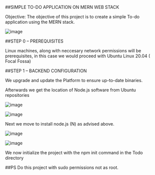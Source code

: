 
##SIMPLE TO-DO APPLICATION ON MERN WEB STACK

Objective: The objective of this project is to create a simple To-do application using the MERN stack.

![image](https://user-images.githubusercontent.com/24277138/128539492-d72a9b5d-2ed9-40c8-b03c-edf5128a3e61.png)

##STEP 0 – PREREQUISITES

Linux machines, along with neccesary network permissions will be prerequisites, in this case we would proceed with Ubuntu Linux 20.04 ( Focal Fossa)

##STEP 1 – BACKEND CONFIGURATION

We upgrade and update the Platform to ensure up-to-date binaries.

Afterwards we get the location of Node.js software from Ubuntu repositories

![image](https://user-images.githubusercontent.com/24277138/129426284-a537dc8e-9af3-4b85-b400-5d627aef6e2b.png)

![image](https://user-images.githubusercontent.com/24277138/128547907-8b14afd3-b768-4a7b-9fc1-d652d9b6baf4.png)

Next we move to install node.js (N) as advised above.

![image](https://user-images.githubusercontent.com/24277138/129426374-e907660d-b5e1-48a3-9db4-7b60a7448eb7.png)

![image](https://user-images.githubusercontent.com/24277138/128573720-c80e402a-b5ae-41a4-abd7-85378a5b13e9.png)

We now initialize the project with the npm init command in the Todo directory























##PS Do this project with sudo permissions not as root.


